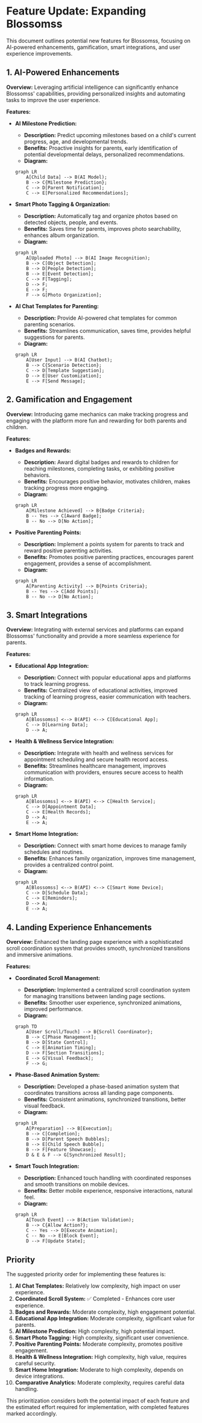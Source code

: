 # Feature Update: Expanding Blossomss

This document outlines potential new features for Blossomss, focusing on AI-powered enhancements, gamification, smart integrations, and user experience improvements.

## 1. AI-Powered Enhancements

**Overview:** Leveraging artificial intelligence can significantly enhance Blossomss' capabilities, providing personalized insights and automating tasks to improve the user experience.

**Features:**

*   **AI Milestone Prediction:**
    *   **Description:** Predict upcoming milestones based on a child's current progress, age, and developmental trends.
    *   **Benefits:** Proactive insights for parents, early identification of potential developmental delays, personalized recommendations.
    *   **Diagram:**
    ```mermaid
    graph LR
        A[Child Data] --> B(AI Model);
        B --> C{Milestone Prediction};
        C --> D[Parent Notification];
        C --> E[Personalized Recommendations];
    ```

*   **Smart Photo Tagging & Organization:**
    *   **Description:** Automatically tag and organize photos based on detected objects, people, and events.
    *   **Benefits:** Saves time for parents, improves photo searchability, enhances album organization.
    *   **Diagram:**
    ```mermaid
    graph LR
        A[Uploaded Photo] --> B(AI Image Recognition);
        B --> C[Object Detection];
        B --> D[People Detection];
        B --> E[Event Detection];
        C --> F[Tagging];
        D --> F;
        E --> F;
        F --> G[Photo Organization];
    ```

*   **AI Chat Templates for Parenting:**
    *   **Description:** Provide AI-powered chat templates for common parenting scenarios.
    *   **Benefits:** Streamlines communication, saves time, provides helpful suggestions for parents.
    *   **Diagram:**
    ```mermaid
    graph LR
        A[User Input] --> B(AI Chatbot);
        B --> C{Scenario Detection};
        C --> D[Template Suggestion];
        D --> E[User Customization];
        E --> F[Send Message];
    ```

## 2. Gamification and Engagement

**Overview:** Introducing game mechanics can make tracking progress and engaging with the platform more fun and rewarding for both parents and children.

**Features:**

*   **Badges and Rewards:**
    *   **Description:** Award digital badges and rewards to children for reaching milestones, completing tasks, or exhibiting positive behaviors.
    *   **Benefits:** Encourages positive behavior, motivates children, makes tracking progress more engaging.
    *   **Diagram:**
    ```mermaid
    graph LR
        A[Milestone Achieved] --> B{Badge Criteria};
        B -- Yes --> C[Award Badge];
        B -- No --> D[No Action];
    ```

*   **Positive Parenting Points:**
    *   **Description:** Implement a points system for parents to track and reward positive parenting activities.
    *   **Benefits:** Promotes positive parenting practices, encourages parent engagement, provides a sense of accomplishment.
    *   **Diagram:**
    ```mermaid
    graph LR
        A[Parenting Activity] --> B{Points Criteria};
        B -- Yes --> C[Add Points];
        B -- No --> D[No Action];
    ```

## 3. Smart Integrations

**Overview:** Integrating with external services and platforms can expand Blossomss' functionality and provide a more seamless experience for parents.

**Features:**

*   **Educational App Integration:**
    *   **Description:** Connect with popular educational apps and platforms to track learning progress.
    *   **Benefits:** Centralized view of educational activities, improved tracking of learning progress, easier communication with teachers.
    *   **Diagram:**
    ```mermaid
    graph LR
        A[Blossomss] <--> B(API) <--> C[Educational App];
        C --> D[Learning Data];
        D --> A;
    ```

*   **Health & Wellness Service Integration:**
    *   **Description:** Integrate with health and wellness services for appointment scheduling and secure health record access.
    *   **Benefits:** Streamlines healthcare management, improves communication with providers, ensures secure access to health information.
    *   **Diagram:**
    ```mermaid
    graph LR
        A[Blossomss] <--> B(API) <--> C[Health Service];
        C --> D[Appointment Data];
        C --> E[Health Records];
        D --> A;
        E --> A;
    ```

*   **Smart Home Integration:**
    *   **Description:** Connect with smart home devices to manage family schedules and routines.
    *   **Benefits:** Enhances family organization, improves time management, provides a centralized control point.
    *   **Diagram:**
    ```mermaid
    graph LR
        A[Blossomss] <--> B(API) <--> C[Smart Home Device];
        C --> D[Schedule Data];
        C --> E[Reminders];
        D --> A;
        E --> A;
    ```

## 4. Landing Experience Enhancements

**Overview:** Enhanced the landing page experience with a sophisticated scroll coordination system that provides smooth, synchronized transitions and immersive animations.

**Features:**

*   **Coordinated Scroll Management:**
    *   **Description:** Implemented a centralized scroll coordination system for managing transitions between landing page sections.
    *   **Benefits:** Smoother user experience, synchronized animations, improved performance.
    *   **Diagram:**
    ```mermaid
    graph TD
        A[User Scroll/Touch] --> B{Scroll Coordinator};
        B --> C[Phase Management];
        B --> D[State Control];
        C --> E[Animation Timing];
        D --> F[Section Transitions];
        E --> G[Visual Feedback];
        F --> G;
    ```

*   **Phase-Based Animation System:**
    *   **Description:** Developed a phase-based animation system that coordinates transitions across all landing page components.
    *   **Benefits:** Consistent animations, synchronized transitions, better visual feedback.
    *   **Diagram:**
    ```mermaid
    graph LR
        A[Preparation] --> B[Execution];
        B --> C[Completion];
        B --> D[Parent Speech Bubbles];
        B --> E[Child Speech Bubble];
        B --> F[Feature Showcase];
        D & E & F --> G[Synchronized Result];
    ```

*   **Smart Touch Integration:**
    *   **Description:** Enhanced touch handling with coordinated responses and smooth transitions on mobile devices.
    *   **Benefits:** Better mobile experience, responsive interactions, natural feel.
    *   **Diagram:**
    ```mermaid
    graph LR
        A[Touch Event] --> B(Action Validation);
        B --> C{Allow Action?};
        C -- Yes --> D[Execute Animation];
        C -- No --> E[Block Event];
        D --> F[Update State];
    ```

## Priority

The suggested priority order for implementing these features is:

1.  **AI Chat Templates:** Relatively low complexity, high impact on user experience.
2.  **Coordinated Scroll System:** ✅ Completed - Enhances core user experience.
3.  **Badges and Rewards:** Moderate complexity, high engagement potential.
4.  **Educational App Integration:** Moderate complexity, significant value for parents.
5.  **AI Milestone Prediction:** High complexity, high potential impact.
6.  **Smart Photo Tagging:** High complexity, significant user convenience.
7.  **Positive Parenting Points:** Moderate complexity, promotes positive engagement.
8.  **Health & Wellness Integration:** High complexity, high value, requires careful security.
9.  **Smart Home Integration:** Moderate to high complexity, depends on device integrations.
10. **Comparative Analytics:** Moderate complexity, requires careful data handling.

This prioritization considers both the potential impact of each feature and the estimated effort required for implementation, with completed features marked accordingly.
